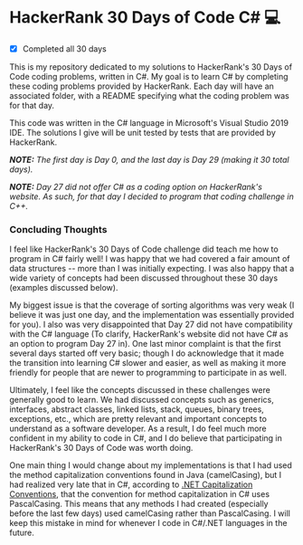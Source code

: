 # HackerRank 30 Days of Code C# :computer:

- [x] Completed all 30 days

This is my repository dedicated to my solutions to HackerRank's 30 Days of Code coding problems, written in C#.
My goal is to learn C# by completing these coding problems provided by HackerRank.  Each day will have an associated folder,
with a README specifying what the coding problem was for that day.

This code was written in the C# language in Microsoft's Visual Studio 2019 IDE.  The solutions I give will be unit tested
by tests that are provided by HackerRank.

***NOTE:** The first day is Day 0, and the last day is Day 29 (making it 30 total days).*

***NOTE:** Day 27 did not offer C# as a coding option on HackerRank's website.  As such, for that day I decided to program that coding challenge in C++.*

### Concluding Thoughts 

I feel like HackerRank's 30 Days of Code challenge did teach me how to program in C# fairly well!  I was happy that we had covered a fair
amount of data structures -- more than I was initially expecting.  I was also happy that a wide variety of concepts had been discussed throughout these 30 days (examples discussed below).

My biggest issue is that the coverage of sorting algorithms was very weak (I believe it was just one day, and the implementation was essentially provided for you).  I also was very disappointed that Day 27 did not have compatibility with the C# language (To clarify, HackerRank's website did not have C# as an option to program Day 27 in).  One last minor complaint is that the first several days started off very basic; though I do acknowledge that it made the transition into learning C# slower and easier, as well as making it more friendly for people that are newer to programming to participate in as well.

Ultimately, I feel like the concepts discussed in these challenges were generally good to learn.  We had discussed concepts such as generics, interfaces, abstract classes, linked lists, stack, queues, binary trees, exceptions, etc., which are pretty relevant and important concepts to understand as a software developer.  As a result, I do feel much more confident in my ability to code in C#, and I do believe that participating in HackerRank's 30 Days of Code was worth doing.

One main thing I would change about my implementations is that I had used the method capitalization conventions found in Java (camelCasing), but I had realized very late that in C#, according to [.NET Capitalization Conventions](https://docs.microsoft.com/en-us/dotnet/standard/design-guidelines/capitalization-conventions?redirectedfrom=MSDN), that the convention for method capitalization in C# uses PascalCasing.  This means that any methods I had created (especially before the last few days) used camelCasing rather than PascalCasing.  I will keep this mistake in mind for whenever I code in C#/.NET languages in the future.
